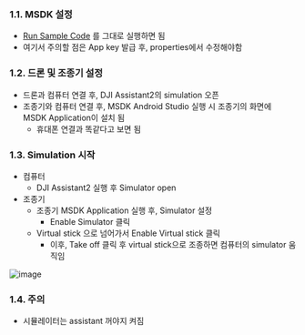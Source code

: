 ### 1.1. MSDK 설정
- [Run Sample Code](https://developer.dji.com/doc/mobile-sdk-tutorial/en/quick-start/run-sample.html) 를 그대로 실행하면 됨
- 여기서 주의할 점은 App key 발급 후, properties에서 수정해야함

### 1.2. 드론 및 조종기 설정
- 드론과 컴퓨터 연결 후, DJI Assistant2의 simulation 오픈
- 조종기와 컴퓨터 연결 후, MSDK Android Studio 실행 시 조종기의 화면에 MSDK Application이 설치 됨
  - 휴대폰 연결과 똑같다고 보면 됨

### 1.3. Simulation 시작
- 컴퓨터
  - DJI Assistant2 실행 후 Simulator open
- 조종기
  - 조종기 MSDK Application 실행 후, Simulator 설정
    - Enable Simulator 클릭
  - Virtual stick 으로 넘어가서 Enable Virtual stick 클릭
    - 이후, Take off 클릭 후 virtual stick으로 조종하면 컴퓨터의 simulator 움직임 

![image](https://github.com/damleez/dam_dji/assets/108650199/a30c0b2e-f84d-4b83-8ec9-bbab0eb42be5)

### 1.4. 주의
- 시뮬레이터는 assistant 꺼야지 켜짐
